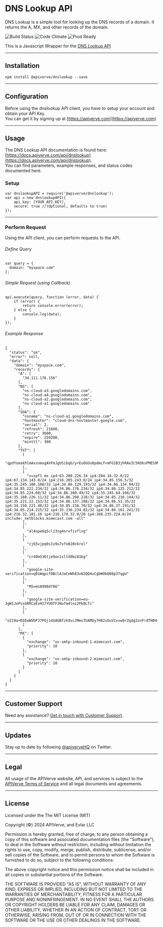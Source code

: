 DNS Lookup API
============

DNS Lookup is a simple tool for looking up the DNS records of a domain. It returns the A, MX, and other records of the domain.

![Build Status](https://img.shields.io/badge/build-passing-green)
![Code Climate](https://img.shields.io/badge/maintainability-B-purple)
![Prod Ready](https://img.shields.io/badge/production-ready-blue)

This is a Javascript Wrapper for the [DNS Lookup API](https://apiverve.com/marketplace/api/dnslookup)

---

## Installation
	npm install @apiverve/dnslookup --save

---

## Configuration

Before using the dnslookup API client, you have to setup your account and obtain your API Key.  
You can get it by signing up at [https://apiverve.com](https://apiverve.com)

---

## Usage

The DNS Lookup API documentation is found here: [https://docs.apiverve.com/api/dnslookup](https://docs.apiverve.com/api/dnslookup).  
You can find parameters, example responses, and status codes documented here.

### Setup

```
var dnslookupAPI = require('@apiverve/dnslookup');
var api = new dnslookupAPI({
    api_key: [YOUR_API_KEY],
    secure: true //(Optional, defaults to true)
});
```

---


### Perform Request
Using the API client, you can perform requests to the API.

###### Define Query

```
var query = {
  domain: "myspace.com"
};
```

###### Simple Request (using Callback)

```
api.execute(query, function (error, data) {
    if (error) {
        return console.error(error);
    } else {
        console.log(data);
    }
});
```

###### Example Response

```
{
  "status": "ok",
  "error": null,
  "data": {
    "domain": "myspace.com",
    "records": {
      "A": [
        "34.111.176.156"
      ],
      "NS": [
        "ns-cloud-a3.googledomains.com",
        "ns-cloud-a4.googledomains.com",
        "ns-cloud-a2.googledomains.com",
        "ns-cloud-a1.googledomains.com"
      ],
      "SOA": {
        "nsname": "ns-cloud-a1.googledomains.com",
        "hostmaster": "cloud-dns-hostmaster.google.com",
        "serial": 2,
        "refresh": 21600,
        "retry": 3600,
        "expire": 259200,
        "minttl": 300
      },
      "TXT": [
        [
          "qpdYoeakhlmAxsnmxgAVFmJgUSibqb/y+Eu6GGn8pdmLf+mFGIB3jhRAxIC5KObsPMES9MW2c+oOrpOo/lCQVw=="
        ],
        [
          "v=spf1 mx ip4:63.208.226.34 ip4:204.16.32.0/22 ip4:67.134.143.0/24 ip4:216.205.243.0/24 ip4:34.85.156.5/32 ip4:35.245.108.108/32 ip4:34.86.129.193/32 ip4:34.86.134.94/32 ip4:34.85.222.234/32 ip4:34.86.176.234/32 ip4:34.86.125.212/32 ip4:34.85.224.60/32 ip4:34.86.160.49/32 ip4:35.245.64.166/32 ip4:35.188.226.11/32 ip4:34.86.208.228/32 ip4:34.85.216.144/32 ip4:35.221.22.153/32 ip4:34.86.137.108/32 ip4:34.86.51.35/32 ip4:34.150.221.40/32 ip4:34.85.216.70/32 ip4:34.86.37.191/32 ip4:34.85.214.215/32 ip4:35.236.234.82/32 ip4:34.86.161.241/32 ip4:216.32.181.16 ip4:216.178.32.0/20 ip4:168.235.224.0/24 include:_netblocks.mimecast.com -all"
        ],
        [
          "al4upe6q5cl13sg4srvfivflvg"
        ],
        [
          "cj65vjpq0s1v9u7vfo020c6rel"
        ],
        [
          "cr40m536tje9on1slld9bi81bg"
        ],
        [
          "google-site-verification=q0iWqpcfOBclAJaCeWh83v62QQ4uCgbWObQ08p37qgU"
        ],
        [
          "MS=ms89904786"
        ],
        [
          "google-site-verification=eu-3gW1JePvsGRRCaEvH17YUOTFJNofm4lnz2Pk0LTc"
        ],
        [
          "oZ19a+EOIwWVDPJ7POj14UAGBfzk9xcJMmsTUAMUy7H82sDuVCxvw9rZqdg3znFrdTH04+49zd1djhEAt0ooiA=="
        ]
      ],
      "MX": [
        {
          "exchange": "us-smtp-inbound-1.mimecast.com",
          "priority": 10
        },
        {
          "exchange": "us-smtp-inbound-2.mimecast.com",
          "priority": 10
        }
      ]
    }
  }
}
```

---

## Customer Support

Need any assistance? [Get in touch with Customer Support](https://apiverve.com/contact).

---

## Updates
Stay up to date by following [@apiverveHQ](https://twitter.com/apiverveHQ) on Twitter.

---

## Legal

All usage of the APIVerve website, API, and services is subject to the [APIVerve Terms of Service](https://apiverve.com/terms) and all legal documents and agreements.

---

## License
Licensed under the The MIT License (MIT)

Copyright (&copy;) 2024 APIVerve, and Evlar LLC

Permission is hereby granted, free of charge, to any person obtaining a copy of this software and associated documentation files (the "Software"), to deal in the Software without restriction, including without limitation the rights to use, copy, modify, merge, publish, distribute, sublicense, and/or sell copies of the Software, and to permit persons to whom the Software is furnished to do so, subject to the following conditions:

The above copyright notice and this permission notice shall be included in all copies or substantial portions of the Software.

THE SOFTWARE IS PROVIDED "AS IS", WITHOUT WARRANTY OF ANY KIND, EXPRESS OR IMPLIED, INCLUDING BUT NOT LIMITED TO THE WARRANTIES OF MERCHANTABILITY, FITNESS FOR A PARTICULAR PURPOSE AND NONINFRINGEMENT. IN NO EVENT SHALL THE AUTHORS OR COPYRIGHT HOLDERS BE LIABLE FOR ANY CLAIM, DAMAGES OR OTHER LIABILITY, WHETHER IN AN ACTION OF CONTRACT, TORT OR OTHERWISE, ARISING FROM, OUT OF OR IN CONNECTION WITH THE SOFTWARE OR THE USE OR OTHER DEALINGS IN THE SOFTWARE.